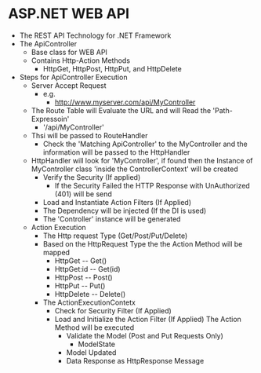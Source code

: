 ﻿# ASP.NET WEB API
- The REST API Technology for .NET Framework
- The ApiController
	- Base class for WEB API
	- Contains Http-Action Methods
		- HttpGet, HttpPost, HttpPut, and HttpDelete
- Steps for ApiController Execution 
	- Server Accept Request
		- e.g.
			- http://www.myserver.com/api/MyController
	- The Route Table will Evaluate the URL and will  Read the 'Path-Expressoin'
		- '/api/MyController'
	- Thsi will be passed to RouteHandler
		- Check the 'Matching ApiController'  to the MyController and the information will be passed to the HttpHandler
	- HttpHandler will look for 'MyController', if found then the Instance of MyController class 'inside the ControllerContext' will be created
		- Verify the Security (If applied)
			- If the Security Failed the HTTP Response with UnAuthorized (401) will be send
		- Load and Instantiate Action Filters (If Applied)
		- The Dependency will be injected (If the DI is used)
		- The 'Controller' instance will be generated 
	- Action Execution
		- The Http request Type (Get/Post/Put/Delete)
		- Based on the HttpRequest Type the the Action Method will be mapped
			- HttpGet -- Get()
			- HttpGet:id -- Get(id)	
			- HttpPost -- Post()
			- HttpPut -- Put()
			- HttpDelete -- Delete()
		- The ActionExecutionContetx
			- Check for Security Filter (If Applied)
			- Load and Initialize the Action Filter (If Applied)
			The Action Method will be executed
				- Validate the Model (Post and Put Requests Only)
					- ModelState
				- Model Updated
				- Data Response as HttpResponse Message 
				
